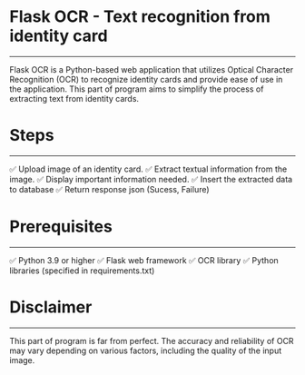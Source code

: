 # Flask OCR - Text recognition from identity card
___
Flask OCR is a Python-based web application that utilizes Optical Character Recognition (OCR) to recognize identity cards and provide ease of use in the application. This part of program aims to simplify the process of extracting text from identity cards.

# Steps
___
✅ Upload image of an identity card.
✅ Extract textual information from the image.
✅ Display important information needed.
✅ Insert the extracted data to database
✅ Return response json (Sucess, Failure)

# Prerequisites
___
✅ Python 3.9 or higher
✅ Flask web framework
✅ OCR library
✅ Python libraries (specified in requirements.txt)

# Disclaimer
___
This part of program is far from perfect. The accuracy and reliability of OCR may vary depending on various factors, including the quality of the input image.
